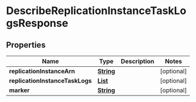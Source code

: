 

# DescribeReplicationInstanceTaskLogsResponse


## Properties

| Name | Type | Description | Notes |
|------------ | ------------- | ------------- | -------------|
|**replicationInstanceArn** | [**String**](String.md) |  |  [optional] |
|**replicationInstanceTaskLogs** | [**List**](List.md) |  |  [optional] |
|**marker** | [**String**](String.md) |  |  [optional] |



